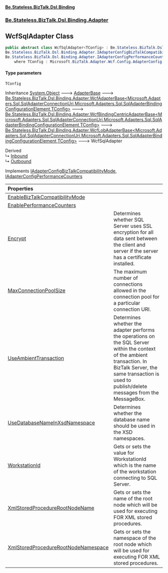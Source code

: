 #### [Be.Stateless.BizTalk.Dsl.Binding](README.md 'README')
### [Be.Stateless.BizTalk.Dsl.Binding.Adapter](Be.Stateless.BizTalk.Dsl.Binding.Adapter.md 'Be.Stateless.BizTalk.Dsl.Binding.Adapter')

## WcfSqlAdapter<TConfig> Class

```csharp
public abstract class WcfSqlAdapter<TConfig> : Be.Stateless.BizTalk.Dsl.Binding.Adapter.WcfLobAdapterBase<Microsoft.Adapters.Sql.SqlAdapterConnectionUri, Microsoft.Adapters.Sql.SqlAdapterBindingConfigurationElement, TConfig>,
Be.Stateless.BizTalk.Dsl.Binding.Adapter.IAdapterConfigBizTalkCompatibilityMode,
Be.Stateless.BizTalk.Dsl.Binding.Adapter.IAdapterConfigPerformanceCounters
    where TConfig : Microsoft.BizTalk.Adapter.Wcf.Config.AdapterConfig, Microsoft.BizTalk.Adapter.Wcf.Config.IAdapterConfigAddress, Microsoft.BizTalk.Adapter.Wcf.Config.IAdapterConfigIdentity, Microsoft.BizTalk.Adapter.Wcf.Config.IAdapterConfigBinding, Microsoft.BizTalk.Adapter.Wcf.Config.IAdapterConfigEndpointBehavior, Microsoft.BizTalk.Adapter.Wcf.Config.IAdapterConfigInboundMessageMarshalling, Microsoft.BizTalk.Adapter.Wcf.Config.IAdapterConfigOutboundMessageMarshalling, new()
```
#### Type parameters

<a name='Be.Stateless.BizTalk.Dsl.Binding.Adapter.WcfSqlAdapter_TConfig_.TConfig'></a>

`TConfig`

Inheritance [System.Object](https://docs.microsoft.com/en-us/dotnet/api/System.Object 'System.Object') &#129106; [AdapterBase](AdapterBase.md 'Be.Stateless.BizTalk.Dsl.Binding.Adapter.AdapterBase') &#129106; [Be.Stateless.BizTalk.Dsl.Binding.Adapter.WcfAdapterBase&lt;](WcfAdapterBase_TAddress,TBinding,TConfig_.md 'Be.Stateless.BizTalk.Dsl.Binding.Adapter.WcfAdapterBase<TAddress,TBinding,TConfig>')[Microsoft.Adapters.Sql.SqlAdapterConnectionUri](https://docs.microsoft.com/en-us/dotnet/api/Microsoft.Adapters.Sql.SqlAdapterConnectionUri 'Microsoft.Adapters.Sql.SqlAdapterConnectionUri')[,](WcfAdapterBase_TAddress,TBinding,TConfig_.md 'Be.Stateless.BizTalk.Dsl.Binding.Adapter.WcfAdapterBase<TAddress,TBinding,TConfig>')[Microsoft.Adapters.Sql.SqlAdapterBindingConfigurationElement](https://docs.microsoft.com/en-us/dotnet/api/Microsoft.Adapters.Sql.SqlAdapterBindingConfigurationElement 'Microsoft.Adapters.Sql.SqlAdapterBindingConfigurationElement')[,](WcfAdapterBase_TAddress,TBinding,TConfig_.md 'Be.Stateless.BizTalk.Dsl.Binding.Adapter.WcfAdapterBase<TAddress,TBinding,TConfig>')[TConfig](WcfSqlAdapter_TConfig_.md#Be.Stateless.BizTalk.Dsl.Binding.Adapter.WcfSqlAdapter_TConfig_.TConfig 'Be.Stateless.BizTalk.Dsl.Binding.Adapter.WcfSqlAdapter<TConfig>.TConfig')[&gt;](WcfAdapterBase_TAddress,TBinding,TConfig_.md 'Be.Stateless.BizTalk.Dsl.Binding.Adapter.WcfAdapterBase<TAddress,TBinding,TConfig>') &#129106; [Be.Stateless.BizTalk.Dsl.Binding.Adapter.WcfBindingCentricAdapterBase&lt;](WcfBindingCentricAdapterBase_TAddress,TBinding,TConfig_.md 'Be.Stateless.BizTalk.Dsl.Binding.Adapter.WcfBindingCentricAdapterBase<TAddress,TBinding,TConfig>')[Microsoft.Adapters.Sql.SqlAdapterConnectionUri](https://docs.microsoft.com/en-us/dotnet/api/Microsoft.Adapters.Sql.SqlAdapterConnectionUri 'Microsoft.Adapters.Sql.SqlAdapterConnectionUri')[,](WcfBindingCentricAdapterBase_TAddress,TBinding,TConfig_.md 'Be.Stateless.BizTalk.Dsl.Binding.Adapter.WcfBindingCentricAdapterBase<TAddress,TBinding,TConfig>')[Microsoft.Adapters.Sql.SqlAdapterBindingConfigurationElement](https://docs.microsoft.com/en-us/dotnet/api/Microsoft.Adapters.Sql.SqlAdapterBindingConfigurationElement 'Microsoft.Adapters.Sql.SqlAdapterBindingConfigurationElement')[,](WcfBindingCentricAdapterBase_TAddress,TBinding,TConfig_.md 'Be.Stateless.BizTalk.Dsl.Binding.Adapter.WcfBindingCentricAdapterBase<TAddress,TBinding,TConfig>')[TConfig](WcfSqlAdapter_TConfig_.md#Be.Stateless.BizTalk.Dsl.Binding.Adapter.WcfSqlAdapter_TConfig_.TConfig 'Be.Stateless.BizTalk.Dsl.Binding.Adapter.WcfSqlAdapter<TConfig>.TConfig')[&gt;](WcfBindingCentricAdapterBase_TAddress,TBinding,TConfig_.md 'Be.Stateless.BizTalk.Dsl.Binding.Adapter.WcfBindingCentricAdapterBase<TAddress,TBinding,TConfig>') &#129106; [Be.Stateless.BizTalk.Dsl.Binding.Adapter.WcfLobAdapterBase&lt;](WcfLobAdapterBase_TAddress,TBinding,TConfig_.md 'Be.Stateless.BizTalk.Dsl.Binding.Adapter.WcfLobAdapterBase<TAddress,TBinding,TConfig>')[Microsoft.Adapters.Sql.SqlAdapterConnectionUri](https://docs.microsoft.com/en-us/dotnet/api/Microsoft.Adapters.Sql.SqlAdapterConnectionUri 'Microsoft.Adapters.Sql.SqlAdapterConnectionUri')[,](WcfLobAdapterBase_TAddress,TBinding,TConfig_.md 'Be.Stateless.BizTalk.Dsl.Binding.Adapter.WcfLobAdapterBase<TAddress,TBinding,TConfig>')[Microsoft.Adapters.Sql.SqlAdapterBindingConfigurationElement](https://docs.microsoft.com/en-us/dotnet/api/Microsoft.Adapters.Sql.SqlAdapterBindingConfigurationElement 'Microsoft.Adapters.Sql.SqlAdapterBindingConfigurationElement')[,](WcfLobAdapterBase_TAddress,TBinding,TConfig_.md 'Be.Stateless.BizTalk.Dsl.Binding.Adapter.WcfLobAdapterBase<TAddress,TBinding,TConfig>')[TConfig](WcfSqlAdapter_TConfig_.md#Be.Stateless.BizTalk.Dsl.Binding.Adapter.WcfSqlAdapter_TConfig_.TConfig 'Be.Stateless.BizTalk.Dsl.Binding.Adapter.WcfSqlAdapter<TConfig>.TConfig')[&gt;](WcfLobAdapterBase_TAddress,TBinding,TConfig_.md 'Be.Stateless.BizTalk.Dsl.Binding.Adapter.WcfLobAdapterBase<TAddress,TBinding,TConfig>') &#129106; WcfSqlAdapter<TConfig>

Derived  
&#8627; [Inbound](WcfSqlAdapter.Inbound.md 'Be.Stateless.BizTalk.Dsl.Binding.Adapter.WcfSqlAdapter.Inbound')  
&#8627; [Outbound](WcfSqlAdapter.Outbound.md 'Be.Stateless.BizTalk.Dsl.Binding.Adapter.WcfSqlAdapter.Outbound')

Implements [IAdapterConfigBizTalkCompatibilityMode](IAdapterConfigBizTalkCompatibilityMode.md 'Be.Stateless.BizTalk.Dsl.Binding.Adapter.IAdapterConfigBizTalkCompatibilityMode'), [IAdapterConfigPerformanceCounters](IAdapterConfigPerformanceCounters.md 'Be.Stateless.BizTalk.Dsl.Binding.Adapter.IAdapterConfigPerformanceCounters')

| Properties | |
| :--- | :--- |
| [EnableBizTalkCompatibilityMode](WcfSqlAdapter_TConfig_.EnableBizTalkCompatibilityMode.md 'Be.Stateless.BizTalk.Dsl.Binding.Adapter.WcfSqlAdapter<TConfig>.EnableBizTalkCompatibilityMode') | |
| [EnablePerformanceCounters](WcfSqlAdapter_TConfig_.EnablePerformanceCounters.md 'Be.Stateless.BizTalk.Dsl.Binding.Adapter.WcfSqlAdapter<TConfig>.EnablePerformanceCounters') | |
| [Encrypt](WcfSqlAdapter_TConfig_.Encrypt.md 'Be.Stateless.BizTalk.Dsl.Binding.Adapter.WcfSqlAdapter<TConfig>.Encrypt') | Determines whether SQL Server uses SSL encryption for all data sent between the client and server if the server has a certificate installed. |
| [MaxConnectionPoolSize](WcfSqlAdapter_TConfig_.MaxConnectionPoolSize.md 'Be.Stateless.BizTalk.Dsl.Binding.Adapter.WcfSqlAdapter<TConfig>.MaxConnectionPoolSize') | The maximum number of connections allowed in the connection pool for a particular connection URI. |
| [UseAmbientTransaction](WcfSqlAdapter_TConfig_.UseAmbientTransaction.md 'Be.Stateless.BizTalk.Dsl.Binding.Adapter.WcfSqlAdapter<TConfig>.UseAmbientTransaction') | Determines whether the adapter performs the operations on the SQL Server within the context of the ambient transaction. In BizTalk Server, the same transaction is used to publish/delete messages from the MessageBox. |
| [UseDatabaseNameInXsdNamespace](WcfSqlAdapter_TConfig_.UseDatabaseNameInXsdNamespace.md 'Be.Stateless.BizTalk.Dsl.Binding.Adapter.WcfSqlAdapter<TConfig>.UseDatabaseNameInXsdNamespace') | Determines whether the database name should be used in the XSD namespaces. |
| [WorkstationId](WcfSqlAdapter_TConfig_.WorkstationId.md 'Be.Stateless.BizTalk.Dsl.Binding.Adapter.WcfSqlAdapter<TConfig>.WorkstationId') | Gets or sets the value for WorkstationId which is the name of the workstation connecting to SQL Server. |
| [XmlStoredProcedureRootNodeName](WcfSqlAdapter_TConfig_.XmlStoredProcedureRootNodeName.md 'Be.Stateless.BizTalk.Dsl.Binding.Adapter.WcfSqlAdapter<TConfig>.XmlStoredProcedureRootNodeName') | Gets or sets the name of the root node which will be used for executing FOR XML stored procedures. |
| [XmlStoredProcedureRootNodeNamespace](WcfSqlAdapter_TConfig_.XmlStoredProcedureRootNodeNamespace.md 'Be.Stateless.BizTalk.Dsl.Binding.Adapter.WcfSqlAdapter<TConfig>.XmlStoredProcedureRootNodeNamespace') | Gets or sets the namespace of the root node which will be used for executing FOR XML stored procedures. |
